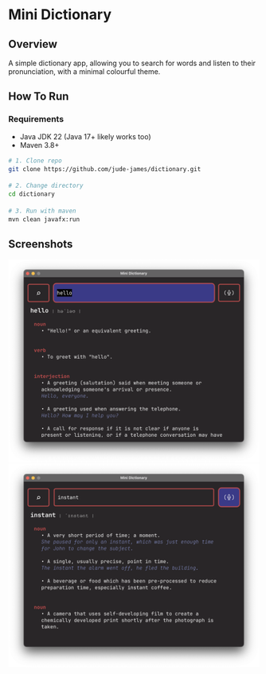 # Mini Dictionary

## Overview

A simple dictionary app, allowing you to search for words and listen to their pronunciation, with a minimal colourful theme.

## How To Run

### Requirements

- Java JDK 22 (Java 17+ likely works too)
- Maven 3.8+

```bash
# 1. Clone repo
git clone https://github.com/jude-james/dictionary.git

# 2. Change directory
cd dictionary

# 3. Run with maven
mvn clean javafx:run
```

## Screenshots

![](screenshot1.png)
![](screenshot2.png)